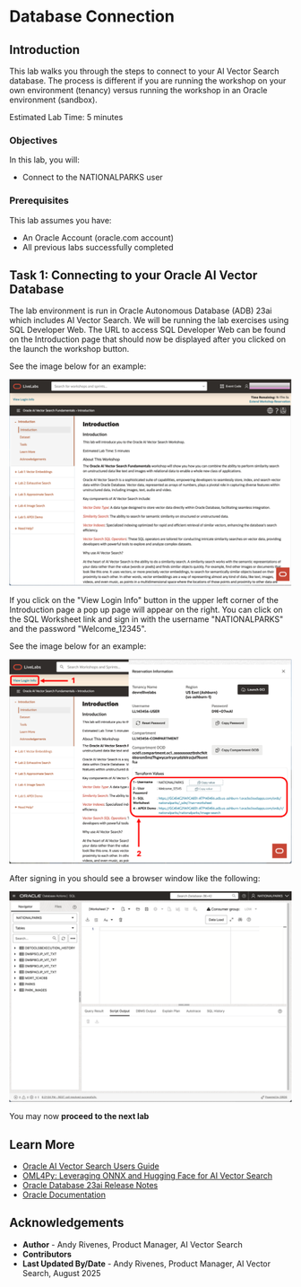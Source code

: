 # Database Connection

## Introduction

This lab walks you through the steps to connect to your AI Vector Search database. The process is different if you are running the workshop on your own environment (tenancy) versus running the workshop in an Oracle environment (sandbox).

Estimated Lab Time: 5 minutes

### Objectives

In this lab, you will:
* Connect to the NATIONALPARKS user

### Prerequisites

This lab assumes you have:
* An Oracle Account (oracle.com account)
* All previous labs successfully completed


## Task 1: Connecting to your Oracle AI Vector Database

The lab environment is run in Oracle Autonomous Database (ADB) 23ai which includes AI Vector Search. We will be running the lab exercises using SQL Developer Web. The URL to access SQL Developer Web can be found on the Introduction page that should now be displayed after you clicked on the launch the workshop button.

See the image below for an example:

![Intro screen](images/introduction_page.png " ")

If you click on the "View Login Info" button in the upper left corner of the Introduction page a pop up page will appear on the right. You can click on the SQL Worksheet link and sign in with the username "NATIONALPARKS" and the password "Welcome_12345".

See the image below for an example:

![browser setup](images/browser_setup.png " ")

After signing in you should see a browser window like the following:

![sqldev browser](images/sql_np_worksheet.png " ")


You may now **proceed to the next lab**


## Learn More

* [Oracle AI Vector Search Users Guide](https://docs.oracle.com/en/database/oracle/oracle-database/23/vecse/index.html)
* [OML4Py: Leveraging ONNX and Hugging Face for AI Vector Search](https://blogs.oracle.com/machinelearning/post/oml4py-leveraging-onnx-and-hugging-face-for-advanced-ai-vector-search)
* [Oracle Database 23ai Release Notes](https://docs.oracle.com/en/database/oracle/oracle-database/23/rnrdm/index.html)
* [Oracle Documentation](http://docs.oracle.com)

## Acknowledgements
* **Author** - Andy Rivenes, Product Manager, AI Vector Search
* **Contributors** 
* **Last Updated By/Date** - Andy Rivenes, Product Manager, AI Vector Search, August 2025
